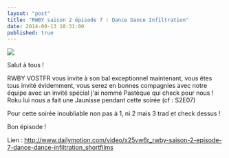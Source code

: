 ```yaml
---
layout: "post"
title: "RWBY saison 2 épisode 7 : Dance Dance Infiltration"
date: 2014-09-13 18:31:00
published: true
---
```

![](https://img3.wikia.nocookie.net/__cb20140911202521/rwby/images/thumb/2/25/Dance_dance_infiltration_thumb.jpg/250px-Dance_dance_infiltration_thumb.jpg)

Salut à tous !

RWBY VOSTFR vous invite à son bal exceptionnel maintenant, vous êtes tous invité évidemment, vous serez en bonnes compagnies avec notre équipe avec un invité spécial j'ai nommé Pastèque qui check pour nous ! Roku lui nous a fait une Jaunisse pendant cette soirée (cf : S2E07)

Pour cette soirée inoubliable non pas à 1, ni 2 mais 3 trad et check dessus !

Bon épisode !

Lien : <http://www.dailymotion.com/video/x25vw6r_rwby-saison-2-episode-7-dance-dance-infiltration_shortfilms>
